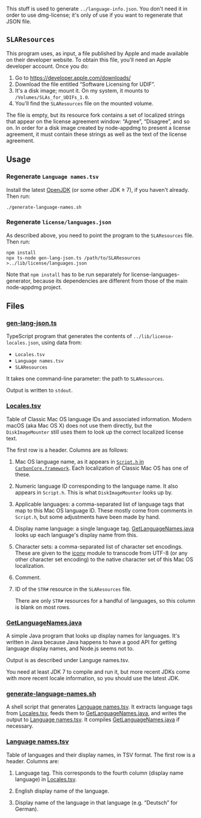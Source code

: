 This stuff is used to generate `../language-info.json`. You don't need it in order to use dmg-license; it's only of use if you want to regenerate that JSON file.

## `SLAResources`

This program uses, as input, a file published by Apple and made available on their developer website. To obtain this file, you'll need an Apple developer account. Once you do:

1. Go to <https://developer.apple.com/downloads/>
2. Download the file entitled “Software Licensing for UDIF”.
3. It's a disk image; mount it. On my system, it mounts to `/Volumes/SLAs_for_UDIFs_1.0`.
4. You'll find the `SLAResources` file on the mounted volume.

The file is empty, but its resource fork contains a set of localized strings that appear on the license agreement window: “Agree”, “Disagree”, and so on. In order for a disk image created by node-appdmg to present a license agreement, it must contain these strings as well as the text of the license agreement.

## Usage

### Regenerate `Language names.tsv`

Install the latest [OpenJDK] (or some other JDK ≥ 7), if you haven't already. Then run:

```
./generate-language-names.sh
```

### Regenerate `license/languages.json`

As described above, you need to point the program to the `SLAResources` file. Then run:

```
npm install
npx ts-node gen-lang-json.ts /path/to/SLAResources >../lib/license/languages.json
```

Note that `npm install` has to be run separately for license-languages-generator, because its dependencies are different from those of the main node-appdmg project.

## Files

### [gen-lang-json.ts]

TypeScript program that generates the contents of `../lib/license-locales.json`, using data from:

* `Locales.tsv`
* `Language names.tsv`
* `SLAResources`

It takes one command-line parameter: the path to `SLAResources`.

Output is written to `stdout`.

### [Locales.tsv]

Table of Classic Mac OS language IDs and associated information. Modern macOS (aka Mac OS X) does not use them directly, but the `DiskImageMounter` still uses them to look up the correct localized license text.

The first row is a header. Columns are as follows:

1. Mac OS language name, as it appears in [`Script.h` in `CarbonCore.framework`](https://github.com/phracker/MacOSX-SDKs/blob/master/MacOSX10.6.sdk/System/Library/Frameworks/CoreServices.framework/Versions/A/Frameworks/CarbonCore.framework/Versions/A/Headers/Script.h). Each localization of Classic Mac OS has one of these.

2. Numeric language ID corresponding to the language name. It also appears in `Script.h`. This is what `DiskImageMounter` looks up by.

3. Applicable languages: a comma-separated list of language tags that map to this Mac OS language ID. These mostly come from comments in `Script.h`, but some adjustments have been made by hand.

4. Display name language: a single language tag. [GetLanguageNames.java] looks up each language's display name from this.

5. Character sets: a comma-separated list of character set encodings. These are given to the [iconv](https://www.npmjs.com/package/iconv) module to transcode from UTF-8 (or any other character set encoding) to the native character set of this Mac OS localization.

6. Comment.

7. ID of the `STR#` resource in the `SLAResources` file.

   There are only `STR#` resources for a handful of languages, so this column is blank on most rows.

### [GetLanguageNames.java]

A simple Java program that looks up display names for languages. It's written in Java because Java happens to have a good API for getting language display names, and Node.js seems not to.

Output is as described under Languge names.tsv.

You need at least JDK 7 to compile and run it, but more recent JDKs come with more recent locale information, so you should use the latest JDK.

### [generate-language-names.sh]

A shell script that generates [Language names.tsv]. It extracts language tags from [Locales.tsv], feeds them to [GetLanguageNames.java], and writes the output to [Language names.tsv]. It compiles [GetLanguageNames.java] if necessary.

### [Language names.tsv]

Table of languages and their display names, in TSV format. The first row is a header. Columns are:

1. Language tag. This corresponds to the fourth column (display name language) in [Locales.tsv].

2. English display name of the language.

3. Display name of the language in that language (e.g. “Deutsch” for German).

[gen-lang-json.ts]: gen-lang-json.ts
[Locales.tsv]: Locales.tsv
[GetLanguageNames.java]: GetLanguageNames.java
[generate-language-names.sh]: generate-language-names.sh
[Language names.tsv]: Language%20names.tsv
[OpenJDK]: https://jdk.java.net
